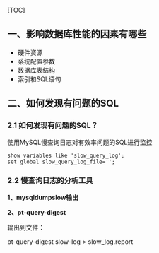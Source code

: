 [TOC]

## 一、影响数据库性能的因素有哪些

- 硬件资源
- 系统配置参数
- 数据库表结构
- 索引和SQL语句

## 二、如何发现有问题的SQL

### 2.1 如何发现有问题的SQL？

使用MySQL慢查询日志对有效率问题的SQL进行监控

```mysql
show variables like 'slow_query_log';
set global slow_query_log_file='';
```

### 2.2 慢查询日志的分析工具

**1、mysqldumpslow输出**

**2、pt-query-digest**

输出到文件：

pt-query-digest slow-log > slow_log.report

